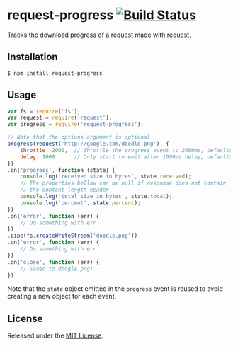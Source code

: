 # request-progress [![Build Status](https://secure.travis-ci.org/IndigoUnited/node-request-progress.png)](http://travis-ci.org/IndigoUnited/node-request-progress.png)

Tracks the download progress of a request made with [request](https://github.com/mikeal/request).


## Installation

`$ npm install request-progress`


## Usage

```js
var fs = require('fs');
var request = require('request');
var progress = require('request-progress');

// Note that the options argument is optional
progress(request('http://google.com/doodle.png'), {
    throttle: 2000,  // Throttle the progress event to 2000ms, defaults to 1000ms
    delay: 1000      // Only start to emit after 1000ms delay, defaults to 0ms
})
.on('progress', function (state) {
    console.log('received size in bytes', state.received);
    // The properties bellow can be null if response does not contain
    // the content-length header
    console.log('total size in bytes', state.total);
    console.log('percent', state.percent);
})
.on('error', function (err) {
    // Do something with err
})
.pipe(fs.createWriteStream('doodle.png'))
.on('error', function (err) {
    // Do something with err
})
.on('close', function (err) {
    // Saved to doogle.png!
})
```

Note that the `state` object emitted in the `progress` event is reused to avoid creating a new object for each event.


## License

Released under the [MIT License](http://www.opensource.org/licenses/mit-license.php).

